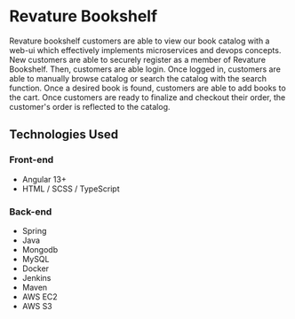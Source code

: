 # Revature Bookshelf
Revature bookshelf customers are able to view our book catalog with a web-ui which effectively implements microservices and devops concepts. New customers are able to securely register as a member of Revature Bookshelf. 
Then, customers are able login. Once logged in, customers are able to manually browse catalog or search the catalog with the search function. 
Once a desired book is found, customers are able to add books to the cart. Once customers are ready to finalize and checkout their order, the customer's order is reflected to the catalog.

## Technologies Used

### Front-end
* Angular 13+
* HTML / SCSS / TypeScript
### Back-end
* Spring
* Java
* Mongodb
* MySQL
* Docker
* Jenkins
* Maven
* AWS EC2
* AWS S3
